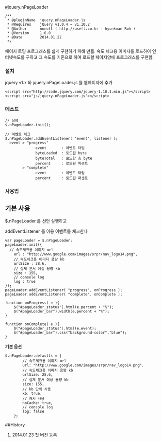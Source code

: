#jquery.nPageLoader
```
/**
 * @pluginName	jquery.nPageLoader.js
 * @Requires	jQuery v1.0.4 ~ v1.10.2
 * @Author		nonoll ( http://usefl.co.kr - hyunkwan Roh )
 * @Version		1.0.0
 * @Date		2014.01.22
 */
```
페이지 로딩 프로그래스를 쉽게 구현하기 위해 만듦.
속도 체크용 이미지를 로드하여 인터넷속도를 구하고
그 속도를 기준으로 하여 로드할 페이지양에 프로그래스를 구현함.

### 설치
jquery v1.x 와 jquery.nPageLoader.js 를 웹페이지에 추가
```
<script src="http://code.jquery.com/jquery-1.10.1.min.js"></script>
<script src="js/jquery.nPageLoader.js"></script>
```

### 메소드
```
// 실행
$.nPageLoader.init();

// 이벤트 체크
$.nPageLoader.addEventListener( "event", listener );
  event > "progress"
              event       : 이벤트 타입
              byteLoaded  : 로드된 byte
              byteTotal   : 로드할 총 byte
              percent     : 로드된 퍼센트
        > "complete"
              event       : 이벤트 타입
              percent     : 로드된 퍼센트
```

### 사용법
**기본 사용**
-
$.nPageLoader 를 선언 실행하고

addEventListener 를 이용 이벤트를 체크한다
```
var pageLoader = $.nPageLoader;
pageLoader.init({
  // 속도체크용 이미지 url
	url : "http://www.google.com/images/srpr/nav_logo14.png",
	// 속도체크용 이미지 용량 kb
	urlSize : 28.6,
	// 실제 문서 예상 용량 kb
	size : 155,
	// console log
	log : true
});
pageLoader.addEventListener( "progress", onProgress );
pageLoader.addEventListener( "complete", onComplete );

function onProgress( e ){
	$("#pageLoader_status").html(e.percent + "%");
	$("#pageLoader_bar").width(e.percent + "%");
}

function onComplete( e ){
	$("#pageLoader_status").html(e.event);
	$("#pageLoader_bar").css("background-color","blue");
}
```

**기본 옵션**
```
$.nPageLoader.defaults = {
		// 속도체크용 이미지 url
		url: "http://www.google.com/images/srpr/nav_logo14.png",
		// 속도체크용 이미지 용량 kb
		urlSize: 28.6,
		// 실제 문서 예상 용량 kb
		size: 155,
		// kb 단위 사용
		kb: true,
		// 캐시 사용
		noCache: true,
		// console log
		log: false
	};
```

##History
1. 2014.01.23 첫 버전 등록





